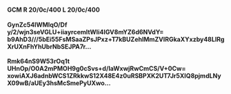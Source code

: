 #### GCM R 20/0c/400 L 20/0c/400
**GynZc54IWMIqO/Df**<br/>**y/2/wjn3seVGLU+iiayrcemItWIi4IGV8mYZ6d6NVdY=**<br/>**b9AhD3///5bEi55FsMSaaZPsJPxz+T7kBUZehlMmZVIRGkaXYxzby48LlRgXrUXnFhYhUbrNbSEJPA7r...**<br/><br/>
**Rmk64nS9W53rOq1t**<br/>**UHnOp/O0A2mPMOH9g0cSvs+d/IaWxwjRwCmCS/V+0Cw=**<br/>**xowiAXJ6adnbWCS1ZRkkwS12X48E4z0uRSBPXK2UT7Jr5XIQ8pjmdLNyX09wB/aUEy3hsMcSmePyUXwo...**